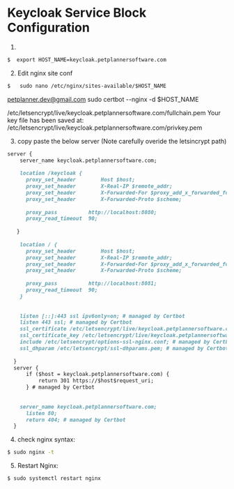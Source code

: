 # Keycloak Service Block Configuration 

1. 

```markdown
$  export HOST_NAME=keycloak.petplannersoftware.com
```
2. Edit nginx site conf

```markdown
$   sudo nano /etc/nginx/sites-available/$HOST_NAME
```
petplanner.dev@gmail.com
sudo certbot --nginx -d $HOST_NAME 

   /etc/letsencrypt/live/keycloak.petplannersoftware.com/fullchain.pem
   Your key file has been saved at:
   /etc/letsencrypt/live/keycloak.petplannersoftware.com/privkey.pem


3. copy paste the below server (Note carefully overide the letsincrypt path)

```markdown
server {
    server_name keycloak.petplannersoftware.com;
  
    location /keycloak {
      proxy_set_header        Host $host;
      proxy_set_header        X-Real-IP $remote_addr;
      proxy_set_header        X-Forwarded-For $proxy_add_x_forwarded_for;
      proxy_set_header        X-Forwarded-Proto $scheme;
  
      proxy_pass          http://localhost:8080;
      proxy_read_timeout  90;
  
   }
  
    location / {
      proxy_set_header        Host $host;
      proxy_set_header        X-Real-IP $remote_addr;
      proxy_set_header        X-Forwarded-For $proxy_add_x_forwarded_for;
      proxy_set_header        X-Forwarded-Proto $scheme;
  
      proxy_pass          http://localhost:8081;
      proxy_read_timeout  90;
    }
  
  
    listen [::]:443 ssl ipv6only=on; # managed by Certbot
    listen 443 ssl; # managed by Certbot
    ssl_certificate /etc/letsencrypt/live/keycloak.petplannersoftware.com/fullchain.pem; # managed by Certbot
    ssl_certificate_key /etc/letsencrypt/live/keycloak.petplannersoftware.com/privkey.pem; # managed by Certbot
    include /etc/letsencrypt/options-ssl-nginx.conf; # managed by Certbot
    ssl_dhparam /etc/letsencrypt/ssl-dhparams.pem; # managed by Certbot
  
  }
  server {
      if ($host = keycloak.petplannersoftware.com) {
          return 301 https://$host$request_uri;
      } # managed by Certbot
  
  
    server_name keycloak.petplannersoftware.com;
      listen 80;
      return 404; # managed by Certbot
  }

```
4. check nginx syntax:

```bash
$ sudo nginx -t
```

5. Restart Nginx:

```bash
$ sudo systemctl restart nginx
```
